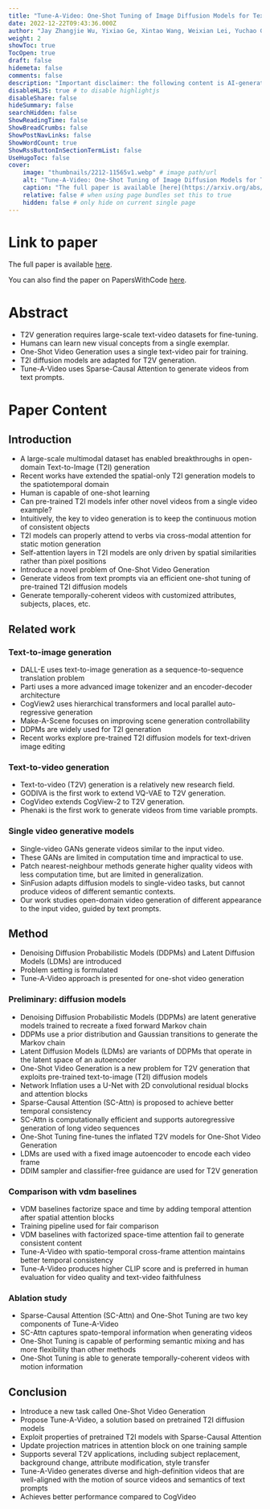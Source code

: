 ```yaml
---
title: "Tune-A-Video: One-Shot Tuning of Image Diffusion Models for Text-to-Video Generation"
date: 2022-12-22T09:43:36.000Z
author: "Jay Zhangjie Wu, Yixiao Ge, Xintao Wang, Weixian Lei, Yuchao Gu, Wynne Hsu, Ying Shan, Xiaohu Qie, Mike Zheng Shou"
weight: 2
showToc: true
TocOpen: true
draft: false
hidemeta: false
comments: false
description: "Important disclaimer: the following content is AI-generated, please make sure to fact check the presented information by reading the full paper."
disableHLJS: true # to disable highlightjs
disableShare: false
hideSummary: false
searchHidden: false
ShowReadingTime: false
ShowBreadCrumbs: false
ShowPostNavLinks: false
ShowWordCount: true
ShowRssButtonInSectionTermList: false
UseHugoToc: false
cover:
    image: "thumbnails/2212-11565v1.webp" # image path/url
    alt: "Tune-A-Video: One-Shot Tuning of Image Diffusion Models for Text-to-Video Generation" # alt text
    caption: "The full paper is available [here](https://arxiv.org/abs/2212.11565)." # display caption under cover
    relative: false # when using page bundles set this to true
    hidden: false # only hide on current single page
---
```


# Link to paper
The full paper is available [here](https://arxiv.org/abs/2212.11565).

You can also find the paper on PapersWithCode [here](https://paperswithcode.com/paper/tune-a-video-one-shot-tuning-of-image).

# Abstract
- T2V generation requires large-scale text-video datasets for fine-tuning.
- Humans can learn new visual concepts from a single exemplar.
- One-Shot Video Generation uses a single text-video pair for training.
- T2I diffusion models are adapted for T2V generation.
- Tune-A-Video uses Sparse-Causal Attention to generate videos from text prompts.

# Paper Content

## Introduction
- A large-scale multimodal dataset has enabled breakthroughs in open-domain Text-to-Image (T2I) generation
- Recent works have extended the spatial-only T2I generation models to the spatiotemporal domain
- Human is capable of one-shot learning
- Can pre-trained T2I models infer other novel videos from a single video example?
- Intuitively, the key to video generation is to keep the continuous motion of consistent objects
- T2I models can properly attend to verbs via cross-modal attention for static motion generation
- Self-attention layers in T2I models are only driven by spatial similarities rather than pixel positions
- Introduce a novel problem of One-Shot Video Generation
- Generate videos from text prompts via an efficient one-shot tuning of pre-trained T2I diffusion models
- Generate temporally-coherent videos with customized attributes, subjects, places, etc.

## Related work

### Text-to-image generation
- DALL-E uses text-to-image generation as a sequence-to-sequence translation problem
- Parti uses a more advanced image tokenizer and an encoder-decoder architecture
- CogView2 uses hierarchical transformers and local parallel auto-regressive generation
- Make-A-Scene focuses on improving scene generation controllability
- DDPMs are widely used for T2I generation
- Recent works explore pre-trained T2I diffusion models for text-driven image editing

### Text-to-video generation
- Text-to-video (T2V) generation is a relatively new research field.
- GODIVA is the first work to extend VQ-VAE to T2V generation.
- CogVideo extends CogView-2 to T2V generation.
- Phenaki is the first work to generate videos from time variable prompts.

### Single video generative models
- Single-video GANs generate videos similar to the input video.
- These GANs are limited in computation time and impractical to use.
- Patch nearest-neighbour methods generate higher quality videos with less computation time, but are limited in generalization.
- SinFusion adapts diffusion models to single-video tasks, but cannot produce videos of different semantic contexts.
- Our work studies open-domain video generation of different appearance to the input video, guided by text prompts.

## Method
- Denoising Diffusion Probabilistic Models (DDPMs) and Latent Diffusion Models (LDMs) are introduced
- Problem setting is formulated
- Tune-A-Video approach is presented for one-shot video generation

### Preliminary: diffusion models
- Denoising Diffusion Probabilistic Models (DDPMs) are latent generative models trained to recreate a fixed forward Markov chain
- DDPMs use a prior distribution and Gaussian transitions to generate the Markov chain
- Latent Diffusion Models (LDMs) are variants of DDPMs that operate in the latent space of an autoencoder
- One-Shot Video Generation is a new problem for T2V generation that exploits pre-trained text-to-image (T2I) diffusion models
- Network Inflation uses a U-Net with 2D convolutional residual blocks and attention blocks
- Sparse-Causal Attention (SC-Attn) is proposed to achieve better temporal consistency
- SC-Attn is computationally efficient and supports autoregressive generation of long video sequences
- One-Shot Tuning fine-tunes the inflated T2V models for One-Shot Video Generation
- LDMs are used with a fixed image autoencoder to encode each video frame
- DDIM sampler and classifier-free guidance are used for T2V generation

### Comparison with vdm baselines
- VDM baselines factorize space and time by adding temporal attention after spatial attention blocks
- Training pipeline used for fair comparison
- VDM baselines with factorized space-time attention fail to generate consistent content
- Tune-A-Video with spatio-temporal cross-frame attention maintains better temporal consistency
- Tune-A-Video produces higher CLIP score and is preferred in human evaluation for video quality and text-video faithfulness

### Ablation study
- Sparse-Causal Attention (SC-Attn) and One-Shot Tuning are two key components of Tune-A-Video
- SC-Attn captures spato-temporal information when generating videos
- One-Shot Tuning is capable of performing semantic mixing and has more flexibility than other methods
- One-Shot Tuning is able to generate temporally-coherent videos with motion information

## Conclusion
- Introduce a new task called One-Shot Video Generation
- Propose Tune-A-Video, a solution based on pretrained T2I diffusion models
- Exploit properties of pretrained T2I models with Sparse-Causal Attention
- Update projection matrices in attention block on one training sample
- Supports several T2V applications, including subject replacement, background change, attribute modification, style transfer
- Tune-A-Video generates diverse and high-definition videos that are well-aligned with the motion of source videos and semantics of text prompts
- Achieves better performance compared to CogVideo
